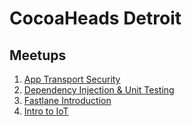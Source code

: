 # CocoaHeads Detroit

## Meetups
1. [App Transport Security](/2017/01/19)
2. [Dependency Injection & Unit Testing](/2017/02/09)
3. [Fastlane Introduction](/2017/03/23)
4. [Intro to IoT](/2017/04/27)
